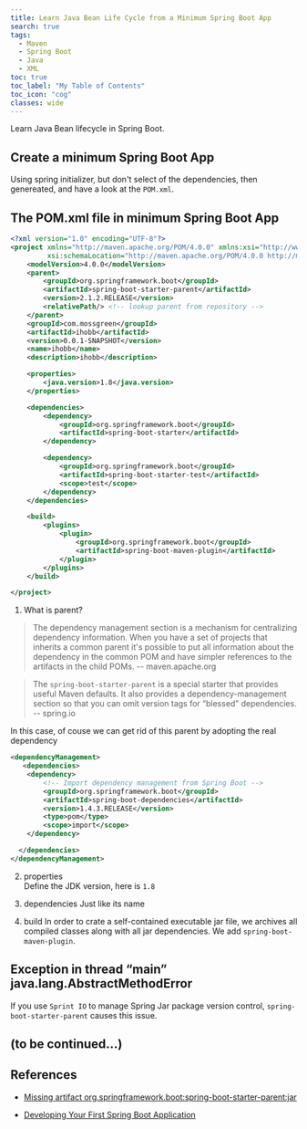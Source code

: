 ```yaml
---
title: Learn Java Bean Life Cycle from a Minimum Spring Boot App
search: true
tags: 
  - Maven
  - Spring Boot
  - Java
  - XML
toc: true
toc_label: "My Table of Contents"
toc_icon: "cog"
classes: wide
---
```


Learn Java Bean lifecycle in Spring Boot.


## Create a minimum Spring Boot App
Using spring initializer, but don't select of the dependencies, then genereated, and have a look at the `POM.xml`.

##  The POM.xml file in minimum Spring Boot App
```xml
<?xml version="1.0" encoding="UTF-8"?>
<project xmlns="http://maven.apache.org/POM/4.0.0" xmlns:xsi="http://www.w3.org/2001/XMLSchema-instance"
         xsi:schemaLocation="http://maven.apache.org/POM/4.0.0 http://maven.apache.org/xsd/maven-4.0.0.xsd">
    <modelVersion>4.0.0</modelVersion>
    <parent>
        <groupId>org.springframework.boot</groupId>
        <artifactId>spring-boot-starter-parent</artifactId>
        <version>2.1.2.RELEASE</version>
        <relativePath/> <!-- lookup parent from repository -->
    </parent>
    <groupId>com.mossgreen</groupId>
    <artifactId>ihobb</artifactId>
    <version>0.0.1-SNAPSHOT</version>
    <name>ihobb</name>
    <description>ihobb</description>

    <properties>
        <java.version>1.8</java.version>
    </properties>

    <dependencies>
        <dependency>
            <groupId>org.springframework.boot</groupId>
            <artifactId>spring-boot-starter</artifactId>
        </dependency>

        <dependency>
            <groupId>org.springframework.boot</groupId>
            <artifactId>spring-boot-starter-test</artifactId>
            <scope>test</scope>
        </dependency>
    </dependencies>

    <build>
        <plugins>
            <plugin>
                <groupId>org.springframework.boot</groupId>
                <artifactId>spring-boot-maven-plugin</artifactId>
            </plugin>
        </plugins>
    </build>

</project>
```

1. What is parent?
> The dependency management section is a mechanism for centralizing dependency information. When you have a set of projects that inherits a common parent it's possible to put all information about the dependency in the common POM and have simpler references to the artifacts in the child POMs.  -- maven.apache.org

> The `spring-boot-starter-parent` is a special starter that provides useful Maven defaults. It also provides a dependency-management section so that you can omit version tags for “blessed” dependencies. -- spring.io

In this case, of couse we can get rid of this parent by adopting the real dependency

```xml
<dependencyManagement>
   <dependencies>
    <dependency>
        <!-- Import dependency management from Spring Boot -->
        <groupId>org.springframework.boot</groupId>
        <artifactId>spring-boot-dependencies</artifactId>
        <version>1.4.3.RELEASE</version>
        <type>pom</type>
        <scope>import</scope>
    </dependency>

  </dependencies>
</dependencyManagement>
```

2. properties  
Define the JDK version, here is `1.8`

3. dependencies
Just like its name

4. build 
In order to crate a self-contained executable jar file, we archives all compiled classes along with all jar dependencies. We add `spring-boot-maven-plugin`.


## Exception in thread “main” java.lang.AbstractMethodError

If you use `Sprint IO` to manage Spring Jar package version control, `spring-boot-starter-parent` causes this issue.

## (to be continued...)


## References

- [Missing artifact org.springframework.boot:spring-boot-starter-parent:jar](https://stackoverflow.com/questions/35745971/missing-artifact-org-springframework-bootspring-boot-starter-parentjar1-3-2-r)

- [Developing Your First Spring Boot Application](https://docs.spring.io/spring-boot/docs/current/reference/html/getting-started-first-application.html)